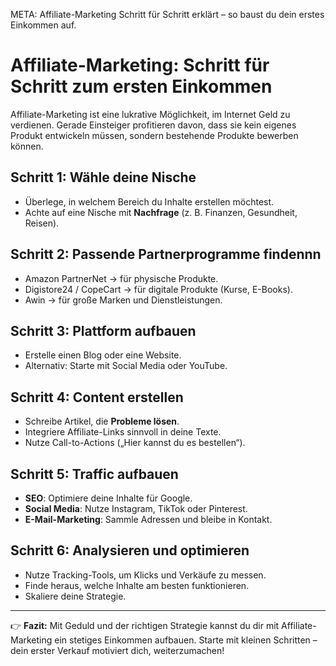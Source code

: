 META: Affiliate-Marketing Schritt für Schritt erklärt – so baust du dein erstes Einkommen auf.

# Affiliate-Marketing: Schritt für Schritt zum ersten Einkommen

Affiliate-Marketing ist eine lukrative Möglichkeit, im Internet Geld zu verdienen. 
Gerade Einsteiger profitieren davon, dass sie kein eigenes Produkt entwickeln müssen, sondern bestehende Produkte bewerben können. 

## Schritt 1: Wähle deine Nische

- Überlege, in welchem Bereich du Inhalte erstellen möchtest. 
- Achte auf eine Nische mit **Nachfrage** (z. B. Finanzen, Gesundheit, Reisen). 

## Schritt 2: Passende Partnerprogramme findennn

- Amazon PartnerNet → für physische Produkte. 
- Digistore24 / CopeCart → für digitale Produkte (Kurse, E-Books). 
- Awin → für große Marken und Dienstleistungen. 

## Schritt 3: Plattform aufbauen

- Erstelle einen Blog oder eine Website. 
- Alternativ: Starte mit Social Media oder YouTube. 

## Schritt 4: Content erstellen

- Schreibe Artikel, die **Probleme lösen**. 
- Integriere Affiliate-Links sinnvoll in deine Texte. 
- Nutze Call-to-Actions („Hier kannst du es bestellen“). 

## Schritt 5: Traffic aufbauen

- **SEO**: Optimiere deine Inhalte für Google. 
- **Social Media**: Nutze Instagram, TikTok oder Pinterest. 
- **E-Mail-Marketing**: Sammle Adressen und bleibe in Kontakt. 

## Schritt 6: Analysieren und optimieren

- Nutze Tracking-Tools, um Klicks und Verkäufe zu messen. 
- Finde heraus, welche Inhalte am besten funktionieren. 
- Skaliere deine Strategie. 

---

👉 **Fazit:** 
Mit Geduld und der richtigen Strategie kannst du dir mit Affiliate-Marketing ein stetiges Einkommen aufbauen. 
Starte mit kleinen Schritten – dein erster Verkauf motiviert dich, weiterzumachen!
